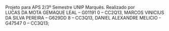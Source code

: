 Projeto para APS 2/3º Semestre UNIP Marquês.
Realizado por  
            LUCAS DA MOTA GEMAQUE LEAL – G01191 0 – CC2Q13,
                MARCOS VINICIUS DA SILVA PEREIRA – G629DD 8 – CC3Q13,
                    DANIEL ALEXANDRE MELICIO - G47547 0 – CC3Q13;